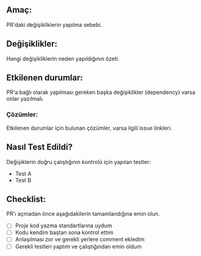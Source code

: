 ## Amaç:

PR'daki değişikliklerin yapılma sebebi.

## Değişiklikler:

Hangi değişikliklerin neden yapıldığının özeti.

## Etkilenen durumlar:

PR'a bağlı olarak yapılması gereken başka değişiklikler (dependency) varsa onlar yazılmalı.

### Çözümler:

Etkilenen durumlar için bulunan çözümler, varsa ilgili issue linkleri.

## Nasıl Test Edildi?

Değişiklerin doğru çalıştığının kontrolü için yapılan testler:

* Test A
* Test B


## Checklist:

PR'ı açmadan önce aşağıdakilerin tamamlandığına emin olun.

- [ ] Proje kod yazma standartlarına uydum
- [ ] Kodu kendim baştan sona kontrol ettim
- [ ] Anlaşılması zor ve gerekli yerlere comment ekledim
- [ ] Gerekli testleri yaptım ve çalıştığından emin oldum
